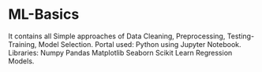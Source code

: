 # ML-Basics
It contains all Simple approaches of Data Cleaning, Preprocessing, Testing-Training, Model Selection. 
Portal used:
Python using Jupyter Notebook. 
Libraries:
Numpy
Pandas
Matplotlib
Seaborn
Scikit Learn
Regression Models.  
